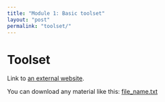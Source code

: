 ```yaml
---
title: "Module 1: Basic toolset"
layout: "post" 
permalink: "toolset/"
---
```


# Toolset

Link to [an external website](https://git-scm.com/).

You can download any material like this: [file_name.txt]({{site.baseurl}}data/metadata.txt)
